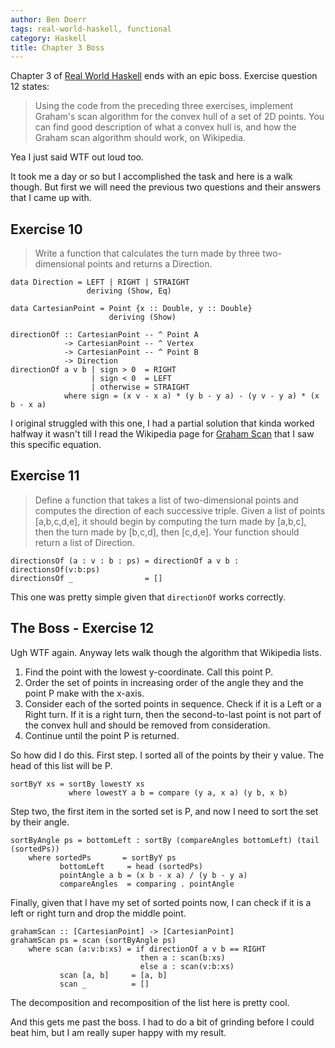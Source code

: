 ```yaml
---
author: Ben Doerr
tags: real-world-haskell, functional
category: Haskell
title: Chapter 3 Boss
---
```


Chapter 3 of [Real World Haskell][RWH] ends with an epic boss. Exercise question 12 states:

> Using the code from the preceding three exercises, implement Graham's scan algorithm for the convex hull of a set of
> 2D points. You can find good description of what a convex hull is, and how the Graham scan algorithm should work, on
> Wikipedia.

Yea I just said WTF out loud too.

<!--MORE-->

It took me a day or so but I accomplished the task and here is a walk though. But first we will need the previous two
questions and their answers that I came up with.

Exercise 10
-----------------------------------------------------------------------------------------------------------------------

> Write a function that calculates the turn made by three two-dimensional points and returns a Direction.

~~~~~~~~~~{.haskell}
data Direction = LEFT | RIGHT | STRAIGHT
                 deriving (Show, Eq)

data CartesianPoint = Point {x :: Double, y :: Double}
                      deriving (Show)

directionOf :: CartesianPoint -- ^ Point A
            -> CartesianPoint -- ^ Vertex
            -> CartesianPoint -- ^ Point B
            -> Direction
directionOf a v b | sign > 0  = RIGHT
                  | sign < 0  = LEFT
                  | otherwise = STRAIGHT
            where sign = (x v - x a) * (y b - y a) - (y v - y a) * (x b - x a)
~~~~~~~~~~~~~~~~~~~~

I original struggled with this one, I had a partial solution that kinda worked halfway it wasn't till I read the
Wikipedia page for [Graham Scan][] that I saw this specific equation.

Exercise 11
-----------------------------------------------------------------------------------------------------------------------

> Define a function that takes a list of two-dimensional points and computes the direction of each successive triple.
> Given a list of points [a,b,c,d,e], it should begin by computing the turn made by [a,b,c], then the turn made by
> [b,c,d], then [c,d,e]. Your function should return a list of Direction.

~~~~~~~~~~{.haskell}
directionsOf (a : v : b : ps) = directionOf a v b : directionsOf(v:b:ps)
directionsOf _                = []
~~~~~~~~~~~~~~~~~~~~

This one was pretty simple given that `directionOf` works correctly.

The Boss - Exercise 12
-----------------------------------------------------------------------------------------------------------------------

Ugh WTF again. Anyway lets walk though the algorithm that Wikipedia lists.

1. Find the point with the lowest y-coordinate. Call this point P.
1. Order the set of points in increasing order of the angle they and the point P make with the x-axis.
1. Consider each of the sorted points in sequence. Check if it is a Left or a Right turn. If it is a right turn, then
   the second-to-last point is not part of the convex hull and should be removed from consideration.
1. Continue until the point P is returned.

So how did I do this. First step. I sorted all of the points by their y value. The head of this list will be P.

~~~~~~~~~~{.haskell}
sortByY xs = sortBy lowestY xs
             where lowestY a b = compare (y a, x a) (y b, x b)
~~~~~~~~~~~~~~~~~~~~

Step two, the first item in the sorted set is P, and now I need to sort the set by their angle.

~~~~~~~~~~{.haskell}
sortByAngle ps = bottomLeft : sortBy (compareAngles bottomLeft) (tail (sortedPs))
    where sortedPs       = sortByY ps
           bottomLeft     = head (sortedPs)
           pointAngle a b = (x b - x a) / (y b - y a)
           compareAngles  = comparing . pointAngle
~~~~~~~~~~~~~~~~~~~~

Finally, given that I have my set of sorted points now, I can check if it is a left or right turn and drop the middle
point.

~~~~~~~~~~{.haskell}
grahamScan :: [CartesianPoint] -> [CartesianPoint]
grahamScan ps = scan (sortByAngle ps)
    where scan (a:v:b:xs) = if directionOf a v b == RIGHT
                             then a : scan(b:xs)
                             else a : scan(v:b:xs)
           scan [a, b]     = [a, b]
           scan _          = []
~~~~~~~~~~~~~~~~~~~~

The decomposition and recomposition of the list here is pretty cool.

And this gets me past the boss. I had to do a bit of grinding before I could beat him, but I am really super happy with
my result.



<!-- == Links ====================================================================================================== -->

[Graham Scan]:  http://en.wikipedia.org/wiki/Graham_scan "Graham Scan on Wikipedia"
[RWH]:          http://book.realworldhaskell.org/        "Read Real World Haskell Online"
